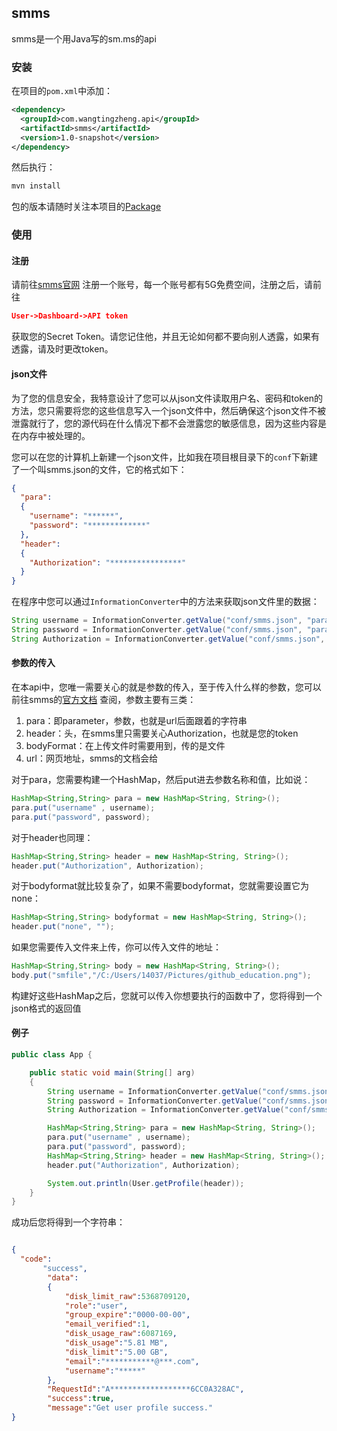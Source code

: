 ## smms
smms是一个用Java写的sm.ms的api
### 安装
在项目的`pom.xml`中添加：
```xml
<dependency>
  <groupId>com.wangtingzheng.api</groupId>
  <artifactId>smms</artifactId>
  <version>1.0-snapshot</version>
</dependency>
```
然后执行：
```xml
mvn install
```
包的版本请随时关注本项目的[Package](https://github.com/WangTingZheng/smms/packages)
### 使用
#### 注册
请前往[smms官网](https://sm.ms/) 注册一个账号，每一个账号都有5G免费空间，注册之后，请前往
```json
User->Dashboard->API token
```
获取您的Secret Token。请您记住他，并且无论如何都不要向别人透露，如果有透露，请及时更改token。
#### json文件
为了您的信息安全，我特意设计了您可以从json文件读取用户名、密码和token的方法，您只需要将您的这些信息写入一个json文件中，然后确保这个json文件不被泄露就行了，您的源代码在什么情况下都不会泄露您的敏感信息，因为这些内容是在内存中被处理的。

您可以在您的计算机上新建一个json文件，比如我在项目根目录下的`conf`下新建了一个叫smms.json的文件，它的格式如下：
```json
{
  "para":
  {
    "username": "******",
    "password": "*************"
  },
  "header":
  {
    "Authorization": "****************"
  }
}
```
在程序中您可以通过`InformationConverter`中的方法来获取json文件里的数据：

```java
String username = InformationConverter.getValue("conf/smms.json", "para", "username");
String password = InformationConverter.getValue("conf/smms.json", "para", "password");
String Authorization = InformationConverter.getValue("conf/smms.json", "header", "Authorization");
```
#### 参数的传入
在本api中，您唯一需要关心的就是参数的传入，至于传入什么样的参数，您可以前往smms的[官方文档](https://doc.sm.ms/) 查阅，参数主要有三类：
1. para：即parameter，参数，也就是url后面跟着的字符串
2. header：头，在smms里只需要关心Authorization，也就是您的token
3. bodyFormat：在上传文件时需要用到，传的是文件
4. url：网页地址，smms的文档会给

对于para，您需要构建一个HashMap，然后put进去参数名称和值，比如说：
```java
HashMap<String,String> para = new HashMap<String, String>();
para.put("username" , username);
para.put("password", password);
```

对于header也同理：
```java
HashMap<String,String> header = new HashMap<String, String>();
header.put("Authorization", Authorization);
```

对于bodyformat就比较复杂了，如果不需要bodyformat，您就需要设置它为none：
```java
HashMap<String,String> bodyformat = new HashMap<String, String>();
header.put("none", "");
```
如果您需要传入文件来上传，你可以传入文件的地址：
```java
HashMap<String,String> body = new HashMap<String, String>();
body.put("smfile","/C:/Users/14037/Pictures/github_education.png");
```
构建好这些HashMap之后，您就可以传入你想要执行的函数中了，您将得到一个json格式的返回值

#### 例子

```java
public class App {

    public static void main(String[] arg)
    {
        String username = InformationConverter.getValue("conf/smms.json", "para", "username");
        String password = InformationConverter.getValue("conf/smms.json", "para", "password");
        String Authorization = InformationConverter.getValue("conf/smms.json", "header", "Authorization");

        HashMap<String,String> para = new HashMap<String, String>();
        para.put("username" , username);
        para.put("password", password);
        HashMap<String,String> header = new HashMap<String, String>();
        header.put("Authorization", Authorization);

        System.out.println(User.getProfile(header));
    }
}
```

成功后您将得到一个字符串：
```json

{
  "code":
       "success",
        "data":
        {
            "disk_limit_raw":5368709120,
            "role":"user",
            "group_expire":"0000-00-00",
            "email_verified":1,
            "disk_usage_raw":6087169,
            "disk_usage":"5.81 MB",
            "disk_limit":"5.00 GB",
            "email":"***********@***.com",
            "username":"*****"
        },
        "RequestId":"A******************6CC0A328AC",
        "success":true,
        "message":"Get user profile success."
}
```